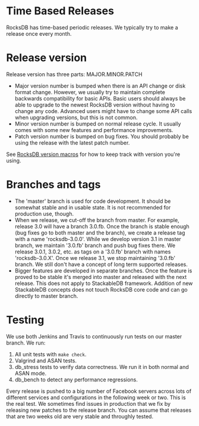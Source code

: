 # Time Based Releases

RocksDB has time-based periodic releases. We typically try to make a release once every month.

# Release version

Release version has three parts: MAJOR.MINOR.PATCH
* Major version number is bumped when there is an API change or disk format change. However, we usually try to maintain complete backwards compatibility for basic APIs. Basic users should always be able to upgrade to the newest RocksDB version without having to change any code. Advanced users might have to change some API calls when upgrading versions, but this is not common.
* Minor version number is bumped on normal release cycle. It usually comes with some new features and performance improvements.
* Patch version number is bumped on bug fixes. You should probably be using the release with the latest patch number.

See [RocksDB version macros](https://github.com/facebook/rocksdb/wiki/RocksDB-version-macros) for how to keep track with version you're using.

# Branches and tags

* The 'master' branch is used for code development. It should be somewhat stable and in usable state. It is not recommended for production use, though.
* When we release, we cut-off the branch from master. For example, release 3.0 will have a branch 3.0.fb. Once the branch is stable enough (bug fixes go to both master and the branch), we create a release tag with a name 'rocksdb-3.0.0'. While we develop version 3.1 in master branch, we maintain '3.0.fb' branch and push bug fixes there. We release 3.0.1, 3.0.2, etc. as tags on a '3.0.fb' branch with names 'rocksdb-3.0.X'. Once we release 3.1, we stop maintaining '3.0.fb' branch. We still don't have a concept of long term supported releases.
* Bigger features are developed in separate branches. Once the feature is proved to be stable it's merged into master and released with the next release. This does not apply to StackableDB framework. Addition of new StackableDB concepts does not touch RocksDB core code and can go directly to master branch.

# Testing

We use both Jenkins and Travis to continuously run tests on our master branch. We run:

1. All unit tests with `make check`.
2. Valgrind and ASAN tests.
3. db_stress tests to verify data correctness. We run it in both normal and ASAN mode.
4. db_bench to detect any performance regressions.

Every release is pushed to a big number of Facebook servers across lots of different services and configurations in the following week or two. This is the real test. We sometimes find issues in production that we fix by releasing new patches to the release branch. You can assume that releases that are two weeks old are very stable and throughly tested.